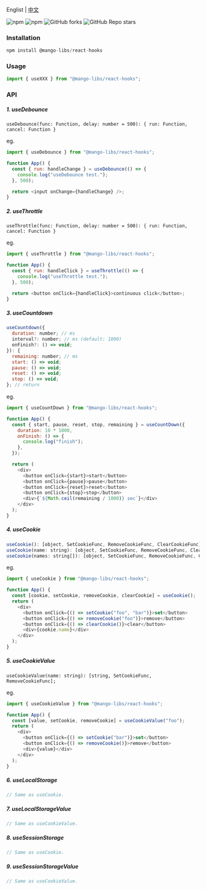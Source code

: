 Englist | <a href="https://github.com/chutao-zhang/mango-libs-react-hooks/blob/master/README-zh_CN.md" target="_blank">中文</a>

<p>
<img alt="npm" src="https://img.shields.io/npm/v/@mango-libs/react-hooks?logo=npm&color=%234ac41c">
<img alt="npm" src="https://img.shields.io/npm/dm/@mango-libs/react-hooks?logo=npm&color=%234ac41c">
<img alt="GitHub forks" src="https://img.shields.io/github/forks/chutao-zhang/mango-libs-react-hooks">
<img alt="GitHub Repo stars" src="https://img.shields.io/github/stars/chutao-zhang/mango-libs-react-hooks">
</p>

### Installation

```js
npm install @mango-libs/react-hooks
```

### Usage

```js
import { useXXX } from "@mango-libs/react-hooks";
```

### API

##### 1. useDebounce

`useDebounce(func: Function, delay: number = 500): { run: Function, cancel: Function }`

eg.

```js
import { useDebounce } from "@mango-libs/react-hooks";

function App() {
  const { run: handleChange } = useDebounce(() => {
    console.log("useDebounce test.");
  }, 500);

  return <input onChange={handleChange} />;
}
```

##### 2. useThrottle

`useThrottle(func: Function, delay: number = 500): { run: Function, cancel: Function }`

eg.

```js
import { useThrottle } from "@mango-libs/react-hooks";

function App() {
  const { run: handleClick } = useThrottle(() => {
    console.log("useThrottle test.");
  }, 500);

  return <button onClick={handleClick}>continuous click</button>;
}
```

##### 3. useCountdown

```js
useCountdown({
  duration: number; // ms
  interval?: number; // ms (default: 1000)
  onFinish?: () => void;
}): {
  remaining: number; // ms
  start: () => void;
  pause: () => void;
  reset: () => void;
  stop: () => void;
}; // return
```

eg.

```js
import { useCountDown } from "@mango-libs/react-hooks";

function App() {
  const { start, pause, reset, stop, remaining } = useCountDown({
    duration: 10 * 1000,
    onFinish: () => {
      console.log("finish");
    },
  });

  return (
    <div>
      <button onClick={start}>start</button>
      <button onClick={pause}>pause</button>
      <button onClick={reset}>reset</button>
      <button onClick={stop}>stop</button>
      <div>{`${Math.ceil(remaining / 1000)} sec`}</div>
    </div>
  );
}
```

##### 4. useCookie

```js
useCookie(): [object, SetCookieFunc, RemoveCookieFunc, ClearCookieFunc];
useCookie(name: string): [object, SetCookieFunc, RemoveCookieFunc, ClearCookieFunc];
useCookie(names: string[]): [object, SetCookieFunc, RemoveCookieFunc, ClearCookieFunc];
```

eg.

```js
import { useCookie } from "@mango-libs/react-hooks";

function App() {
  const [cookie, setCookie, removeCookie, clearCookie] = useCookie();
  return (
    <div>
      <button onClick={() => setCookie("foo", "bar")}>set</button>
      <button onClick={() => removeCookie("foo")}>remove</button>
      <button onClick={() => clearCookie()}>clear</button>
      <div>{cookie.name}</div>
    </div>
  );
}
```

##### 5. useCookieValue

`useCookieValue(name: string): [string, SetCookieFunc, RemoveCookieFunc];`

eg.

```js
import { useCookieValue } from "@mango-libs/react-hooks";

function App() {
  const [value, setCookie, removeCookie] = useCookieValue("foo");
  return (
    <div>
      <button onClick={() => setCookie("bar")}>set</button>
      <button onClick={() => removeCookie()}>remove</button>
      <div>{value}</div>
    </div>
  );
}
```

##### 6. useLocalStorage

```js
// Same as useCookie.
```

##### 7. useLocalStorageValue

```js
// Same as useCookieValue.
```

##### 8. useSessionStorage

```js
// Same as useCookie.
```

##### 9. useSessionStorageValue

```js
// Same as useCookieValue.
```
